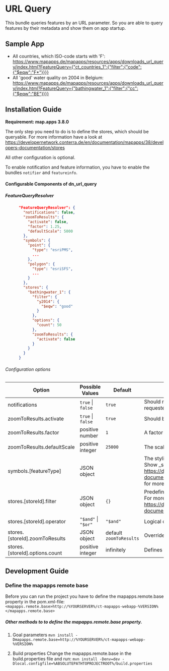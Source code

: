 # URL Query
This bundle queries features by an URL parameter.
So you are able to query features by their metadata and show them on app startup. 

Sample App
------------------
* All countries, which ISO-code starts with 'F':
https://www.mapapps.de/mapapps/resources/apps/downloads_url_query/index.html?FeatureQuery={"ct_countries_1":{"filter":{"code":{"$eqw":"F*"}}}}
* All 'good' water quality on 2004 in Belgium:
https://www.mapapps.de/mapapps/resources/apps/downloads_url_query/index.html?FeatureQuery={"bathingwater_1":{"filter":{"cc":{"$eqw":"BE"}}}}

Installation Guide
------------------
**Requirement: map.apps 3.8.0**

The only step you need to do is to define the stores, which should be queryable.
For more information have a look at
https://developernetwork.conterra.de/en/documentation/mapapps/38/developers-documentation/stores

All other configuration is optional.

To enable notification and feature information, you have to enable the bundles ```notifier``` and ```featureinfo```.

#### Configurable Components of dn_url_query

##### FeatureQueryResolver
```json
      "FeatureQueryResolver": {
        "notifications": false,
        "zoomToResults": {
          "activate": false,
          "factor": 1.25,
          "defaultScale": 5000
        },
        "symbols": {
          "point": {
            "type": "esriPMS",
            ...
          },
          "polygon": {
            "type": "esriSFS",
            ...
          }
        },
        "stores": {
          "bathingwater_1": {
            "filter": {
              "y2014": {
                "$eqw": "good"
              }
            },
            "options": {
              "count": 50
            },
            "zoomToResults": {
              "activate": false
            }
          }
        }
      }
```

###### Configuration options
| Option                         | Possible Values                 | Default                     | Description                                                                                                                                                                                                              |
|--------------------------------|---------------------------------|-----------------------------|--------------------------------------------------------------------------------------------------------------------------------------------------------------------------------------------------------------------------|
| notifications                  | ```true``` &#124; ```false```   | ```true```                  | Should notifications shown, if an error occurred, e.g. to many features were requested?                                                                                                                                  |
| zoomToResults.activate         | ```true``` &#124; ```false```   | ```true```                  | Should be zoomed to all requested features?                                                                                                                                                                              |
| zoomToResults.factor           | positive number                 | ```1```                     | A factor of the zoom extent, to get a border around all requested features                                                                                                                                               |
| zoomToResults.defaultScale     | positive integer                | ```25000```                 | The scale used, if no extent could created from the features                                                                                                                                                             |
| symbols.[featureType]          | JSON object                     |                             | The styling information, how to render the features.<br>Show _symbolTable in <br> https://developernetwork.conterra.de/en/documentation/mapapps/38/developers-documentation/omni-search <br> for more information        |
| stores.[storeId].filter        | JSON object                     | ```{}```                    | Predefined filters, to limit the access to the features. <br> For more information have a look at <br> https://developernetwork.conterra.de/en/documentation/mapapps/38/developers-documentation/complex-query-dojostore |
| stores.[storeId].operator      | ```"$and"``` &#124; ```"$or"``` | ```"$and"```                | Logical operator to combine the predefined filters with the user-defined one.                                                                                                                                            |
| stores.[storeId].zoomToResults | JSON object                     | default ```zoomToResults``` | Overrides the default zoomToResults to change the behavior of every store.                                                                                                                                               |
| stores.[storeId].options.count | positive integer                | infinitely                  | Defines the limit of requested features. If more returned, no feature will be shown.                                                                                                                                     |

Development Guide
------------------
### Define the mapapps remote base
Before you can run the project you have to define the mapapps.remote.base property in the pom.xml-file:
`<mapapps.remote.base>http://%YOURSERVER%/ct-mapapps-webapp-%VERSION%</mapapps.remote.base>`

##### Other methods to to define the mapapps.remote.base property.
1. Goal parameters
`mvn install -Dmapapps.remote.base=http://%YOURSERVER%/ct-mapapps-webapp-%VERSION%`

2. Build properties
Change the mapapps.remote.base in the build.properties file and run:
`mvn install -Denv=dev -Dlocal.configfile=%ABSOLUTEPATHTOPROJECTROOT%/build.properties`
